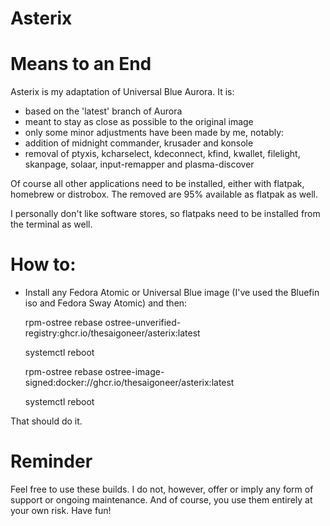 # Asterix

# Means to an End
Asterix is my adaptation of Universal Blue Aurora.
It is:
-  based on the 'latest' branch of Aurora
-  meant to stay as close as possible to the original image
-  only some minor adjustments have been made by me, notably:
-    addition of midnight commander, krusader and konsole
-    removal of ptyxis, kcharselect, kdeconnect, kfind, kwallet, filelight, skanpage, solaar, input-remapper and plasma-discover

Of course all other applications need to be installed, either with flatpak, homebrew or distrobox. The removed are 95% available as flatpak as well.

I personally don't like software stores, so flatpaks need to be installed from the terminal as well.

# How to:
-  Install any Fedora Atomic or Universal Blue image (I've used the Bluefin iso and Fedora Sway Atomic) and then:

      rpm-ostree rebase ostree-unverified-registry:ghcr.io/thesaigoneer/asterix:latest

      systemctl reboot

      rpm-ostree rebase ostree-image-signed:docker://ghcr.io/thesaigoneer/asterix:latest

      systemctl reboot

That should do it.

# Reminder

Feel free to use these builds. I do not, however, offer or imply any form of support or ongoing maintenance. And of course, you use them entirely at your own risk. Have fun!


